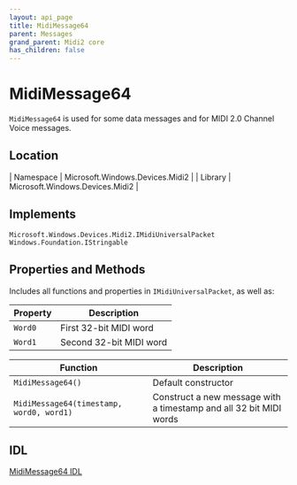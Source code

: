 ```yaml
---
layout: api_page
title: MidiMessage64
parent: Messages
grand_parent: Midi2 core
has_children: false
---
```


# MidiMessage64

`MidiMessage64` is used for some data messages and for MIDI 2.0 Channel Voice messages.

## Location

| Namespace | Microsoft.Windows.Devices.Midi2 |
| Library | Microsoft.Windows.Devices.Midi2 |

## Implements

`Microsoft.Windows.Devices.Midi2.IMidiUniversalPacket`
`Windows.Foundation.IStringable`

## Properties and Methods

Includes all functions and properties in `IMidiUniversalPacket`, as well as:

| Property | Description |
| -------- | ----------- |
| `Word0` | First 32-bit MIDI word|
| `Word1` | Second 32-bit MIDI word |

| Function | Description |
| -------- | ----------- |
| `MidiMessage64()` | Default constructor |
| `MidiMessage64(timestamp, word0, word1)` | Construct a new message with a timestamp and all 32 bit MIDI words |

## IDL

[MidiMessage64 IDL](https://github.com/microsoft/MIDI/blob/main/src/app-sdk/winrt/MidiMessage64.idl)

